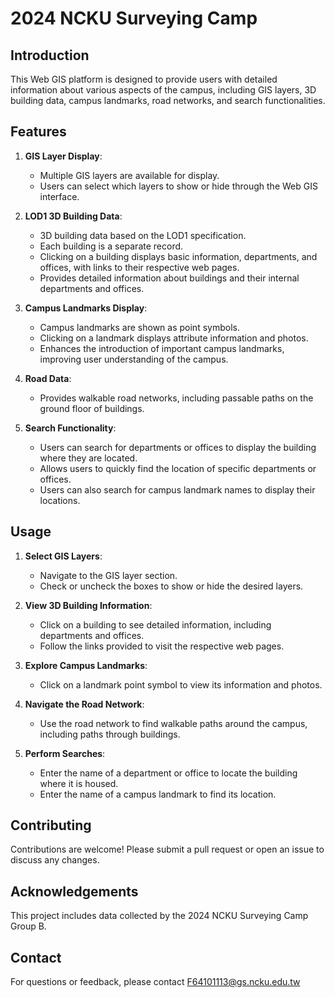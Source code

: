# 2024 NCKU Surveying Camp

## Introduction
This Web GIS platform is designed to provide users with detailed information about various aspects of the campus, including GIS layers, 3D building data, campus landmarks, road networks, and search functionalities.

## Features

1. **GIS Layer Display**: 
   - Multiple GIS layers are available for display.
   - Users can select which layers to show or hide through the Web GIS interface.

2. **LOD1 3D Building Data**: 
   - 3D building data based on the LOD1 specification.
   - Each building is a separate record.
   - Clicking on a building displays basic information, departments, and offices, with links to their respective web pages.
   - Provides detailed information about buildings and their internal departments and offices.

3. **Campus Landmarks Display**: 
   - Campus landmarks are shown as point symbols.
   - Clicking on a landmark displays attribute information and photos.
   - Enhances the introduction of important campus landmarks, improving user understanding of the campus.

4. **Road Data**: 
   - Provides walkable road networks, including passable paths on the ground floor of buildings.

5. **Search Functionality**: 
   - Users can search for departments or offices to display the building where they are located.
   - Allows users to quickly find the location of specific departments or offices.
   - Users can also search for campus landmark names to display their locations.

## Usage

1. **Select GIS Layers**: 
   - Navigate to the GIS layer section.
   - Check or uncheck the boxes to show or hide the desired layers.

2. **View 3D Building Information**: 
   - Click on a building to see detailed information, including departments and offices.
   - Follow the links provided to visit the respective web pages.

3. **Explore Campus Landmarks**: 
   - Click on a landmark point symbol to view its information and photos.

4. **Navigate the Road Network**: 
   - Use the road network to find walkable paths around the campus, including paths through buildings.

5. **Perform Searches**: 
   - Enter the name of a department or office to locate the building where it is housed.
   - Enter the name of a campus landmark to find its location.

## Contributing
Contributions are welcome! Please submit a pull request or open an issue to discuss any changes.

## Acknowledgements
This project includes data collected by the 2024 NCKU Surveying Camp Group B.

## Contact
For questions or feedback, please contact F64101113@gs.ncku.edu.tw
